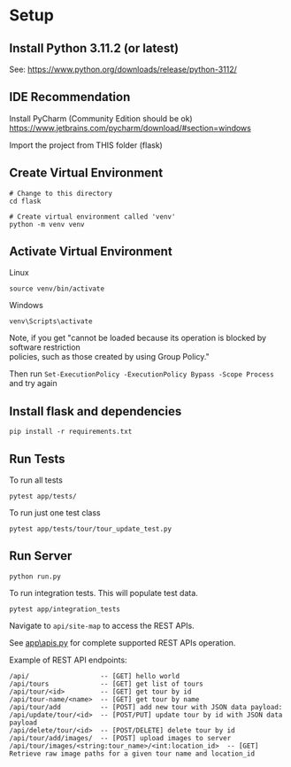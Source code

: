 # Setup
## Install Python 3.11.2 (or latest)

See: https://www.python.org/downloads/release/python-3112/

## IDE Recommendation

Install PyCharm (Community Edition should be ok)
https://www.jetbrains.com/pycharm/download/#section=windows

Import the project from THIS folder (flask)

## Create Virtual Environment

```
# Change to this directory
cd flask

# Create virtual environment called 'venv'
python -m venv venv
```

## Activate Virtual Environment

Linux
```
source venv/bin/activate
```

Windows
```
venv\Scripts\activate
```

Note, if you get "cannot be loaded because its operation is blocked by software restriction       
policies, such as those created by using Group Policy."

Then run ```Set-ExecutionPolicy -ExecutionPolicy Bypass -Scope Process``` and try again

## Install flask and dependencies

```
pip install -r requirements.txt
```

## Run Tests

To run all tests
```
pytest app/tests/
```

To run just one test class
```
pytest app/tests/tour/tour_update_test.py
```

## Run Server

```
python run.py
```

To run integration tests. This will populate test data.
```
pytest app/integration_tests
```

Navigate to `api/site-map` to access the REST APIs.

See [app\apis.py](vsp/apis.py) for complete supported REST APIs operation.

Example of REST API endpoints:

```
/api/                  -- [GET] hello world
/api/tours             -- [GET] get list of tours
/api/tour/<id>         -- [GET] get tour by id
/api/tour-name/<name>  -- [GET] get tour by name
/api/tour/add          -- [POST] add new tour with JSON data payload:
/api/update/tour/<id>  -- [POST/PUT] update tour by id with JSON data payload
/api/delete/tour/<id>  -- [POST/DELETE] delete tour by id
/api/tour/add/images/  -- [POST] upload images to server
/api/tour/images/<string:tour_name>/<int:location_id>  -- [GET] Retrieve raw image paths for a given tour name and location_id
```